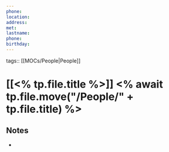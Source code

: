 ```yaml
---
phone:
location:
address:
met:
lastname: 
phone:
birthday:
---
```

tags:: [[MOCs/People|People]]
# [[<% tp.file.title %>]] <% await tp.file.move("/People/" + tp.file.title) %>
## Notes
- 

